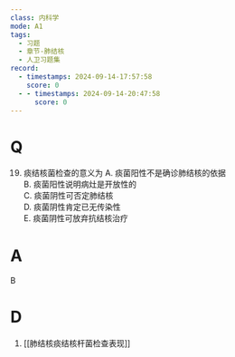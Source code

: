 ```yaml
---
class: 内科学
mode: A1
tags:
  - 习题
  - 章节-肺结核
  - 人卫习题集
record:
  - timestamps: 2024-09-14-17:57:58
    score: 0
  - - timestamps: 2024-09-14-20:47:58
      score: 0
---
```


# Q
19. 痰结核菌检查的意义为
A. 痰菌阳性不是确诊肺结核的依据  
B. 痰菌阳性说明病灶是开放性的  
C. 痰菌阴性可否定肺结核  
D. 痰菌阴性肯定已无传染性  
E. 痰菌阴性可放弃抗结核治疗
# A
B
# D
1. [[肺结核痰结核杆菌检查表现]]